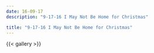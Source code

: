 ```yaml
---
date: 16-09-17
description: "9-17-16 I May Not Be Home for Christmas"

title: "9-17-16 I May Not Be Home for Christmas"
---
```

{{< gallery >}}
